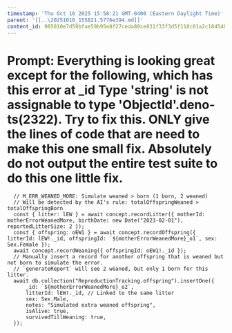 ```yaml
---
timestamp: 'Thu Oct 16 2025 15:58:21 GMT-0400 (Eastern Daylight Time)'
parent: '[[..\20251016_155821.5776e394.md]]'
content_id: 985010e7d59bfae59b95e8f27ceda80ce831f33f3d5f118c01a2c18454bf81a6
---
```


# Prompt: Everything is looking great except for the following, which has this error at \_id Type 'string' is not assignable to type 'ObjectId'.deno-ts(2322). Try to fix this. ONLY give the lines of code that are need to make this one small fix. Absolutely do not output the entire test suite to do this one little fix.

```
  // M_ERR_WEANED_MORE: Simulate weaned > born (1 born, 2 weaned)
  // Will be detected by the AI's rule: totalOffspringWeaned > totalOffspringBorn
  const { litter: lEW } = await concept.recordLitter({ motherId: motherErrorWeanedMore, birthDate: new Date("2023-02-01"), reportedLitterSize: 2 });
  const { offspring: oEW1 } = await concept.recordOffspring({ litterId: lEW!._id, offspringId: `${motherErrorWeanedMore}_o1`, sex: Sex.Female });
  await concept.recordWeaning({ offspringId: oEW1!._id });
  // Manually insert a record for another offspring that is weaned but not born to simulate the error.
  // `generateReport` will see 2 weaned, but only 1 born for this litter.
  await db.collection("ReproductionTracking.offspring").insertOne({
      _id: `${motherErrorWeanedMore}_o2`,
      litterId: lEW!._id, // Linked to the same litter
      sex: Sex.Male,
      notes: "Simulated extra weaned offspring",
      isAlive: true,
      survivedTillWeaning: true,
  });
```
